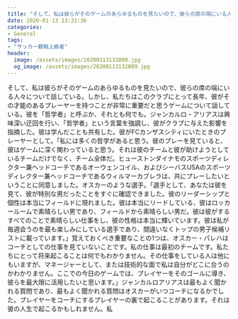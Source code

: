 ```yaml
---
title: "そして、私は彼らがそのゲームのあらゆるものを見たいので、彼らの席の端にいる人々について話している。"
date: 2020-01-13 13:31:36
categories:
- General
tags:
- "サッカー観戦上級者"
header:
  image: /assets/images/20200113132809.jpg
  og_image: /assets/images/20200113132809.jpg
---
```


そして、私は彼らがそのゲームのあらゆるものを見たいので、彼らの席の端にいる人々について話している。しかし、私たちはこのクラブにとって長年、彼がその才能のあるプレーヤーを持つことが非常に重要だと思うゲームについて話している。彼を「哲学者」と呼ぶか、それとも何でも。ジャンカルロ・アリアスは興味深い迂回を行い、「哲学者」という言葉を強調し、彼がクラブに与えた影響を指摘した。彼は学んだことも共有した。彼がFCカンザスシティにいたときのプレーヤーとして。「私には多くの哲学があると思う。彼のプレーを見ていると、彼はゲームに深く関わっていると思う。それは彼のチームと彼が助けようとしているチームだけでなく、チーム全体だ。ヒューストンダイナモのスポーツディレクター兼ヘッドコーチであるオーウェンコイル、およびシーバスUSAのスポーツディレクター兼ヘッドコーチであるウィルマーカブレラは、共にプレーしたいということに同意しました。オスカーのような選手。「選手として、あなたは彼を見て、彼が特別な男だったことをすぐに確認できました。彼のリーダーシップと個性は本当にフィールドに現れました。彼は本当にリードしている、彼はロッカールームで素晴らしい男であり、フィールドから素晴らしい男だ。彼は彼がするすべてのことで素晴らしい仕事をし、彼の性格は本当に輝いています。彼は私が毎週会うのを最も楽しみにしている選手であり、間違いなくトップの男子候補リストに載っています。」覚えておくべき重要なことの1つは、オスカー・パレハはコーチとしての仕事を見ていないことです。私の仕事は最初のチームです。私たちにとって将来起こることは何でもわかりません。その仕事をしている人は他にもいますが、マネージャーとして、または技術的な面で私は自分がどこに合うのかわかりません。ここでの今日のゲームでは、プレイヤーをそのゴールに導き、彼らを最大限に活用したいと思います。」ジャンカルロアリアスは最もよく聞かれる質問であり、最もよく聞かれる質問はオスカーがいつコーチになるかでした。プレイヤーをコーチにするプレイヤーの裏で起こることがあります。それは彼の人生で起こるかもしれません。私
